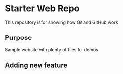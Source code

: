 # Starter Web Repo

This repository is for showing how Git and GitHub work

## Purpose

Sample website with plenty of files for demos

## Adding new feature